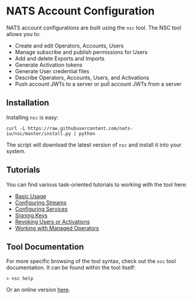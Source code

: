 # NATS Account Configuration

NATS account configurations are built using the `nsc` tool. The NSC tool allows you to:

- Create and edit Operators, Accounts, Users
- Manage subscribe and publish permissions for Users
- Add and delete Exports and Imports
- Generate Activation tokens
- Generate User credential files
- Describe Operators, Accounts, Users, and Activations
- Push account JWTs to a server or pull account JWTs from a server

## Installation

Installing `nsc` is easy:

```text
curl -L https://raw.githubusercontent.com/nats-io/nsc/master/install.py | python
```

The script will download the latest version of `nsc` and install it into your system. 

## Tutorials

You can find various task-oriented tutorials to working with the tool here:

- [Basic Usage](nsc.md)
- [Configuring Streams](streams.md)
- [Configuring Services](services.md)
- [Signing Keys](signing_keys.md)
- [Revoking Users or Activations](revocation.md)
- [Working with Managed Operators](managed.md)

## Tool Documentation

For more specific browsing of the tool syntax, check out the `nsc` tool documentation.
It can be found within the tool itself:

```text
> nsc help
```

Or an online version [here](https://nats-io.github.io/nsc).
